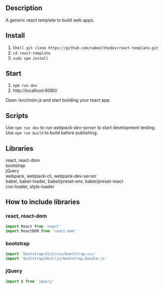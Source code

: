 ## Description
A generic react template to build web apps.

## Install
1. ```Shell git clone https://github.com/nabeelthedev/react-template.git ```
2. ```cd react-template ```
3. ```sudo npm install ```

## Start
1. ```npm run dev```
2. http://localhost:8080/

Open */src/main.js* and start building your react app.

## Scripts
Use ```npm run dev``` to run *webpack-dev-server* to start development testing.<br/>
Use ```npm run build``` to build before publishing.

## Libraries
react, react-dom<br/>
bootstrap<br/>
jQuery<br/>
webpack, webpack-cli, webpack-dev-server<br/>
babel, babel-loader, babel/preset-env, babel/preset-react<br/>
css-loader, style-loader

## How to include libraries
### react, react-dom
```javascript
import React from 'react'
import ReactDOM from 'react-dom'
```
### bootstrap
```javascript
import 'bootstrap/dist/css/bootstrap.css'
import 'bootstrap/dist/js/bootstrap.bundle.js'
```
### jQuery
```javascript
import $ from 'jquery'
```
